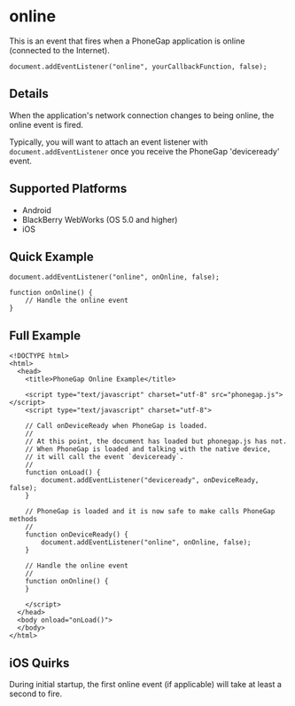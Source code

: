 online
===========

This is an event that fires when a PhoneGap application is online (connected to the Internet).

    document.addEventListener("online", yourCallbackFunction, false);

Details
-------

When the application's network connection changes to being online, the online event is fired.  

Typically, you will want to attach an event listener with `document.addEventListener` once you receive the PhoneGap 'deviceready' event.

Supported Platforms
-------------------

- Android
- BlackBerry WebWorks (OS 5.0 and higher)
- iOS

Quick Example
-------------

    document.addEventListener("online", onOnline, false);

    function onOnline() {
        // Handle the online event
    }

Full Example
------------

    <!DOCTYPE html>
    <html>
      <head>
        <title>PhoneGap Online Example</title>

        <script type="text/javascript" charset="utf-8" src="phonegap.js"></script>
        <script type="text/javascript" charset="utf-8">

        // Call onDeviceReady when PhoneGap is loaded.
        //
        // At this point, the document has loaded but phonegap.js has not.
        // When PhoneGap is loaded and talking with the native device,
        // it will call the event `deviceready`.
        //
        function onLoad() {
            document.addEventListener("deviceready", onDeviceReady, false);
        }

        // PhoneGap is loaded and it is now safe to make calls PhoneGap methods
        //
        function onDeviceReady() {
            document.addEventListener("online", onOnline, false);
        }

        // Handle the online event
        //
        function onOnline() {
        }

        </script>
      </head>
      <body onload="onLoad()">
      </body>
    </html>

iOS Quirks
--------------------------
During initial startup, the first online event (if applicable) will take at least a second to fire.
